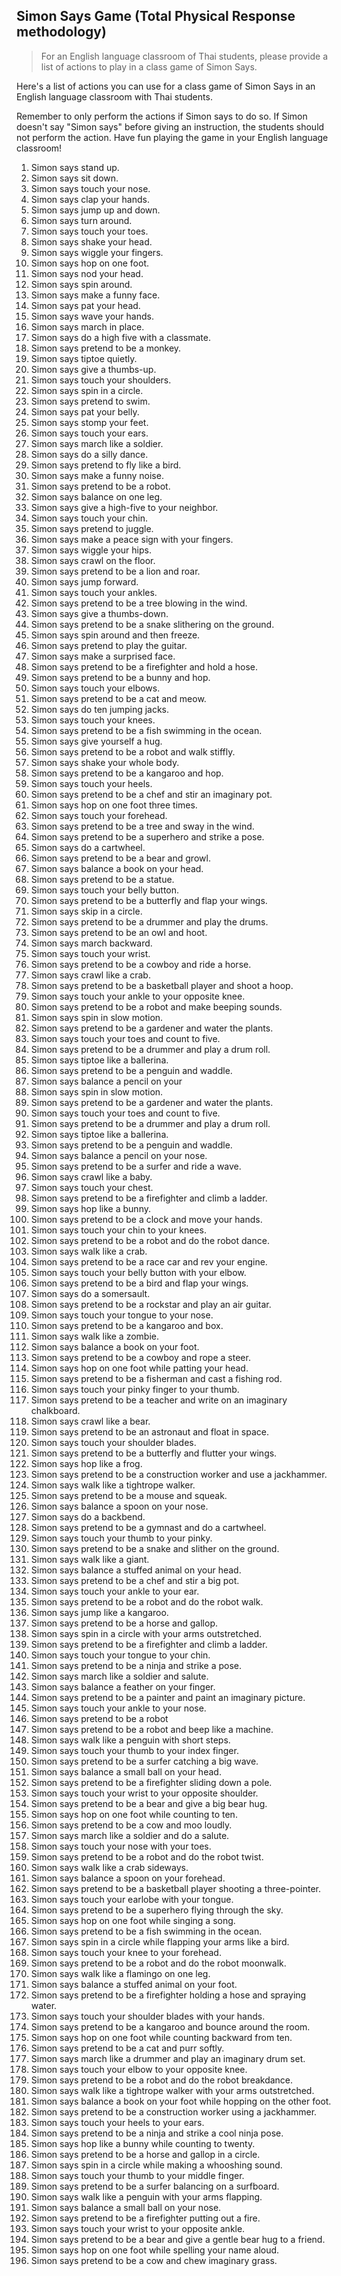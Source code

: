 ## Simon Says Game (Total Physical Response methodology) 

> For an English language classroom of Thai students, please provide a list of actions to play in a class game of Simon Says.

Here's a list of actions you can use for a class game of Simon Says in an English language classroom with Thai students.

Remember to only perform the actions if Simon says to do so. If Simon doesn't say "Simon says" before giving an instruction, the students should not perform the action. Have fun playing the game in your English language classroom!

1. Simon says stand up.
2. Simon says sit down.
3. Simon says touch your nose.
4. Simon says clap your hands.
5. Simon says jump up and down.
6. Simon says turn around.
7. Simon says touch your toes.
8. Simon says shake your head.
9. Simon says wiggle your fingers.
10. Simon says hop on one foot.
11. Simon says nod your head.
12. Simon says spin around.
13. Simon says make a funny face.
14. Simon says pat your head.
15. Simon says wave your hands.
16. Simon says march in place.
17. Simon says do a high five with a classmate.
18. Simon says pretend to be a monkey.
19. Simon says tiptoe quietly.
20. Simon says give a thumbs-up.
21. Simon says touch your shoulders.
22. Simon says spin in a circle.
23. Simon says pretend to swim.
24. Simon says pat your belly.
25. Simon says stomp your feet.
26. Simon says touch your ears.
27. Simon says march like a soldier.
28. Simon says do a silly dance.
29. Simon says pretend to fly like a bird.
30. Simon says make a funny noise.
31. Simon says pretend to be a robot.
32. Simon says balance on one leg.
33. Simon says give a high-five to your neighbor.
34. Simon says touch your chin.
35. Simon says pretend to juggle.
36. Simon says make a peace sign with your fingers.
37. Simon says wiggle your hips.
38. Simon says crawl on the floor.
39. Simon says pretend to be a lion and roar.
40. Simon says jump forward.
41. Simon says touch your ankles.
42. Simon says pretend to be a tree blowing in the wind.
43. Simon says give a thumbs-down.
44. Simon says pretend to be a snake slithering on the ground.
45. Simon says spin around and then freeze.
46. Simon says pretend to play the guitar.
47. Simon says make a surprised face.
48. Simon says pretend to be a firefighter and hold a hose.
49. Simon says pretend to be a bunny and hop.
50. Simon says touch your elbows.
51. Simon says pretend to be a cat and meow.
52. Simon says do ten jumping jacks.
53. Simon says touch your knees.
54. Simon says pretend to be a fish swimming in the ocean.
55. Simon says give yourself a hug.
56. Simon says pretend to be a robot and walk stiffly.
57. Simon says shake your whole body.
58. Simon says pretend to be a kangaroo and hop.
59. Simon says touch your heels.
60. Simon says pretend to be a chef and stir an imaginary pot.
61. Simon says hop on one foot three times.
62. Simon says touch your forehead.
63. Simon says pretend to be a tree and sway in the wind.
64. Simon says pretend to be a superhero and strike a pose.
65. Simon says do a cartwheel.
66. Simon says pretend to be a bear and growl.
67. Simon says balance a book on your head.
68. Simon says pretend to be a statue.
69. Simon says touch your belly button.
70. Simon says pretend to be a butterfly and flap your wings.
71. Simon says skip in a circle.
72. Simon says pretend to be a drummer and play the drums.
73. Simon says pretend to be an owl and hoot.
74. Simon says march backward.
75. Simon says touch your wrist.
76. Simon says pretend to be a cowboy and ride a horse.
77. Simon says crawl like a crab.
78. Simon says pretend to be a basketball player and shoot a hoop.
79. Simon says touch your ankle to your opposite knee.
80. Simon says pretend to be a robot and make beeping sounds.
81. Simon says spin in slow motion.
82. Simon says pretend to be a gardener and water the plants.
83. Simon says touch your toes and count to five.
84. Simon says pretend to be a drummer and play a drum roll.
85. Simon says tiptoe like a ballerina.
86. Simon says pretend to be a penguin and waddle.
87. Simon says balance a pencil on your
81. Simon says spin in slow motion.
82. Simon says pretend to be a gardener and water the plants.
83. Simon says touch your toes and count to five.
84. Simon says pretend to be a drummer and play a drum roll.
85. Simon says tiptoe like a ballerina.
86. Simon says pretend to be a penguin and waddle.
87. Simon says balance a pencil on your nose.
88. Simon says pretend to be a surfer and ride a wave.
89. Simon says crawl like a baby.
90. Simon says touch your chest.
91. Simon says pretend to be a firefighter and climb a ladder.
92. Simon says hop like a bunny.
93. Simon says pretend to be a clock and move your hands.
94. Simon says touch your chin to your knees.
95. Simon says pretend to be a robot and do the robot dance.
96. Simon says walk like a crab.
97. Simon says pretend to be a race car and rev your engine.
98. Simon says touch your belly button with your elbow.
99. Simon says pretend to be a bird and flap your wings.
100. Simon says do a somersault.
101. Simon says pretend to be a rockstar and play an air guitar.
102. Simon says touch your tongue to your nose.
103. Simon says pretend to be a kangaroo and box.
104. Simon says walk like a zombie.
105. Simon says balance a book on your foot.
106. Simon says pretend to be a cowboy and rope a steer.
107. Simon says hop on one foot while patting your head.
108. Simon says pretend to be a fisherman and cast a fishing rod.
109. Simon says touch your pinky finger to your thumb.
110. Simon says pretend to be a teacher and write on an imaginary chalkboard.
111. Simon says crawl like a bear.
112. Simon says pretend to be an astronaut and float in space.
113. Simon says touch your shoulder blades.
114. Simon says pretend to be a butterfly and flutter your wings.
115. Simon says hop like a frog.
116. Simon says pretend to be a construction worker and use a jackhammer.
117. Simon says walk like a tightrope walker.
118. Simon says pretend to be a mouse and squeak.
119. Simon says balance a spoon on your nose.
120. Simon says do a backbend.
121. Simon says pretend to be a gymnast and do a cartwheel.
122. Simon says touch your thumb to your pinky.
123. Simon says pretend to be a snake and slither on the ground.
124. Simon says walk like a giant.
125. Simon says balance a stuffed animal on your head.
126. Simon says pretend to be a chef and stir a big pot.
127. Simon says touch your ankle to your ear.
128. Simon says pretend to be a robot and do the robot walk.
129. Simon says jump like a kangaroo.
130. Simon says pretend to be a horse and gallop.
131. Simon says spin in a circle with your arms outstretched.
132. Simon says pretend to be a firefighter and climb a ladder.
133. Simon says touch your tongue to your chin.
134. Simon says pretend to be a ninja and strike a pose.
135. Simon says march like a soldier and salute.
136. Simon says balance a feather on your finger.
137. Simon says pretend to be a painter and paint an imaginary picture.
138. Simon says touch your ankle to your nose.
139. Simon says pretend to be a robot
141. Simon says pretend to be a robot and beep like a machine.
142. Simon says walk like a penguin with short steps.
143. Simon says touch your thumb to your index finger.
144. Simon says pretend to be a surfer catching a big wave.
145. Simon says balance a small ball on your head.
146. Simon says pretend to be a firefighter sliding down a pole.
147. Simon says touch your wrist to your opposite shoulder.
148. Simon says pretend to be a bear and give a big bear hug.
149. Simon says hop on one foot while counting to ten.
150. Simon says pretend to be a cow and moo loudly.
151. Simon says march like a soldier and do a salute.
152. Simon says touch your nose with your toes.
153. Simon says pretend to be a robot and do the robot twist.
154. Simon says walk like a crab sideways.
155. Simon says balance a spoon on your forehead.
156. Simon says pretend to be a basketball player shooting a three-pointer.
157. Simon says touch your earlobe with your tongue.
158. Simon says pretend to be a superhero flying through the sky.
159. Simon says hop on one foot while singing a song.
160. Simon says pretend to be a fish swimming in the ocean.
161. Simon says spin in a circle while flapping your arms like a bird.
162. Simon says touch your knee to your forehead.
163. Simon says pretend to be a robot and do the robot moonwalk.
164. Simon says walk like a flamingo on one leg.
165. Simon says balance a stuffed animal on your foot.
166. Simon says pretend to be a firefighter holding a hose and spraying water.
167. Simon says touch your shoulder blades with your hands.
168. Simon says pretend to be a kangaroo and bounce around the room.
169. Simon says hop on one foot while counting backward from ten.
170. Simon says pretend to be a cat and purr softly.
171. Simon says march like a drummer and play an imaginary drum set.
172. Simon says touch your elbow to your opposite knee.
173. Simon says pretend to be a robot and do the robot breakdance.
174. Simon says walk like a tightrope walker with your arms outstretched.
175. Simon says balance a book on your foot while hopping on the other foot.
176. Simon says pretend to be a construction worker using a jackhammer.
177. Simon says touch your heels to your ears.
178. Simon says pretend to be a ninja and strike a cool ninja pose.
179. Simon says hop like a bunny while counting to twenty.
180. Simon says pretend to be a horse and gallop in a circle.
181. Simon says spin in a circle while making a whooshing sound.
182. Simon says touch your thumb to your middle finger.
183. Simon says pretend to be a surfer balancing on a surfboard.
184. Simon says walk like a penguin with your arms flapping.
185. Simon says balance a small ball on your nose.
186. Simon says pretend to be a firefighter putting out a fire.
187. Simon says touch your wrist to your opposite ankle.
188. Simon says pretend to be a bear and give a gentle bear hug to a friend.
189. Simon says hop on one foot while spelling your name aloud.
190. Simon says pretend to be a cow and chew imaginary grass.
